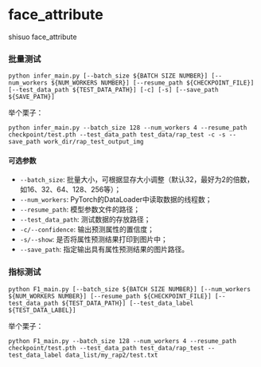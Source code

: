 # face_attribute
shisuo face_attribute

### 批量测试
```shell
python infer_main.py [--batch_size ${BATCH SIZE NUMBER}] [--num_workers ${NUM_WORKERS NUMBER}] [--resume_path ${CHECKPOINT_FILE}] [--test_data_path ${TEST_DATA_PATH}] [-c] [-s] [--save_path ${SAVE_PATH}]
```

举个栗子：
```shell
python infer_main.py --batch_size 128 --num_workers 4 --resume_path checkpoint/test.pth --test_data_path test_data/rap_test -c -s --save_path work_dir/rap_test_output_img
```

#### 可选参数
- `--batch_size`: 批量大小，可根据显存大小调整（默认32，最好为2的倍数，如16、32、64、128、256等）；
- `--num_workers`: PyTorch的DataLoader中读取数据的线程数；
- `--resume_path`: 模型参数文件的路径；
- `--test_data_path`: 测试数据的存放路径；
- `-c/--confidence`: 输出预测属性的置信度；
- `-s/--show`: 是否将属性预测结果打印到图片中；
- `--save_path`: 指定输出具有属性预测结果的图片路径。

### 指标测试
```shell
python F1_main.py [--batch_size ${BATCH SIZE NUMBER}] [--num_workers ${NUM_WORKERS NUMBER}] [--resume_path ${CHECKPOINT_FILE}] [--test_data_path ${TEST_DATA_PATH}] [--test_data_label ${TEST_DATA_LABEL}]
```

举个栗子：
```shell
python F1_main.py --batch_size 128 --num_workers 4 --resume_path checkpoint/test.pth --test_data_path test_data/rap_test --test_data_label data_list/my_rap2/test.txt
```

